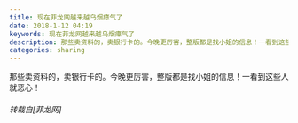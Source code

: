```yaml
---
title: 现在菲龙网越来越乌烟瘴气了
date: 2018-1-12 04:19
keywords: 现在菲龙网越来越乌烟瘴气了
description: 那些卖资料的，卖银行卡的。今晚更厉害，整版都是找小姐的信息！一看到这些人就恶心！
categories: sharing
---
```

<td class="t_f" id="postmessage_1088328">

那些卖资料的，卖银行卡的。今晚更厉害，整版都是找小姐的信息！一看到这些人就恶心！</td>
###### 转载自[菲龙网]